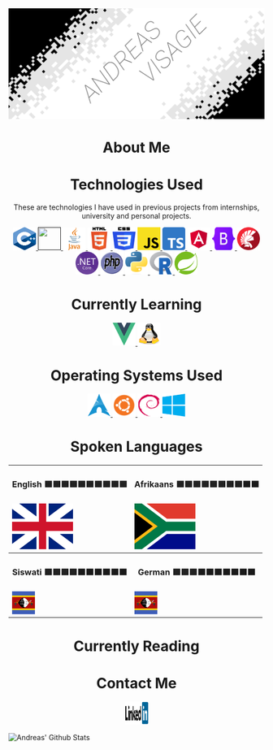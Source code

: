 <img src="Resources/AVLogo.png" alt="Andreas Logo" align="center">
<!-- ABOUT ME -->
<h1 align="center"> About Me </h1>

<!-- TECHNOLOGIES -->
<h1 align="center"> Technologies Used </h1>
<div align="center">
    <p> These are technologies I have used in previous projects from internships, university and personal projects. </p> 
    <!-- C++ -->
    <a href="https://cplusplus.com/"> <img src="Resources/C++Logo.svg" width="45" height="45" alt="C++"> </a>
    <!-- C# -->
    <a href=""> <img src="Resources/C#Logo.svg" width="45" height="45" alt=""> </a>
    <!-- JAVA -->
    <a href="https://www.java.com/en/"> <img src="Resources/JavaLogo.svg" width="45" height="45" alt="JAVA"> </a>
    <!-- HTML -->
    <a href="https://html.com/"> <img src="Resources/HTML5Logo.svg" width="45" height="45" alt="HTML"> </a>
    <!-- CSS -->
    <a href="https://html.com/"> <img src="Resources/CSS3Logo.svg" width="45" height="45" alt="CSS"> </a>
    <!-- JavaScript -->
    <a href="https://www.javascript.com/"> <img src="Resources/JavaScriptLogo.svg" width="45" height="45" alt="JS"> </a>
    <!-- TypeScript -->
    <a href=""> <img src="Resources/TypeScriptLogo.svg" width="45" height="45" alt="TS"> </a>
    <!-- Angular -->
    <a href=""> <img src="Resources/AngularLogo.svg" width="45" height="45" alt="Angular"> </a>
    <!-- Bootstrap -->
    <a href=""> <img src="Resources/BootstrapLogo.svg" width="45" height="45" alt="Bootstrap"> </a>
    <!-- Delphi -->
    <a href=""> <img src="Resources/DelphiLogo.png" width="45" height="45" alt="Delphi"> </a>
    <!-- NETCORE -->
    <a href=""> <img src="Resources/NETCoreLogo.svg" width="45" height="45" alt="NETCORE"> </a>
    <!-- PHP -->
    <a href=""> <img src="Resources/PHPLogo.svg" width="45" height="45" alt="PHP"> </a>
    <!-- Python -->
    <a href=""> <img src="Resources/PythonLogo.png" width="45" height="45" alt="Python"> </a>
    <!-- R -->
    <a href=""> <img src="Resources/RLogo.svg" width="45" height="45" alt="R"> </a>
    <!-- Spring -->
    <a href=""> <img src="Resources/SpringLogo.svg" width="45" height="45" alt="Spring"> </a>
</div>

<!-- LEARNING -->
<h1 align="center"> Currently Learning </h1>
<div align="center">
    <!-- VUEJS -->
    <a href="https://vuejs.org/"> <img src="Resources/VueLogo.svg" width="45" height="45" alt="VueJS"> </a>
    <!-- LINUX -->
    <a href="https://www.linux.org/"> <img src="Resources/TuxLinux.png" width="45" height="45" alt="Linux"> </a>
</div>

<!-- OPERATING SYSTEMS -->
<h1 align="center"> Operating Systems Used </h1>
<div align="center">
    <!-- ARCHLINUX -->
    <a href="https://archlinux.org/"> <img src="Resources/ArchLogo.svg" width="45" height="45" alt="ArchLinux"> </a>
    <!-- Ubuntu -->
    <a href="https://ubuntu.com/"> <img src="Resources/UbuntuLogo.svg" width="45" height="45" alt="Ubuntu"> </a>
    <!-- Debian -->
    <a href="https://www.debian.org/"> <img src="Resources/DebianLogo.svg" width="45" height="45" alt="Debian"> </a>
    <!-- Windows -->
    <a href="https://www.microsoft.com/en-za/windows/"> <img src="Resources/WindowsLogo.svg" width="45" height="45" alt="Windows"> </a>
</div>

<!-- LANGUAGES SPOKEN -->
<h1 align="center"> Spoken Languages </h1>
<div align="center">
<!-- 
|-------|---------|
|ENGLISH|Afrikaans|
|-------|---------|
|Swati  |German   |
|-------|---------|
 -->
<table>
    <!-- Upper Table -->
    <tr>
        <th> 
            <h3> 
                English <a>🟩🟩🟩🟩🟩🟩🟩🟩🟩🟩</a>      
            </h3>
        </th>
        <th>
            <h3> 
                Afrikaans <a>🟩🟩🟩🟩🟩🟩🟩🟩🟧🟧</a>       
            </h3>
        </th>
    </tr>
    <tr>
        <td>
            <a href=""> <img src="Resources/UKEnglishLogo.svg" width="120" height="90" alt="UKEnglish"> </a>
        </td>
        <td>
            <a href=""> <img src="Resources/SAAfrikaansLogo.svg" width="120" height="90" alt="Afrikaans"> </a>
        </td>
    </tr>
    <!-- Lower Table -->
    <tr>
        <th>
            <h3>         
                Siswati <a>🟩🟩🟩🟩🟧🟧🟧🟧🟧🟧</a>
            </h3>
        </th>
        <th>
            <h3>
                German <a>🟩🟩🟩🟧🟧🟧🟧🟧🟧🟧</a>
            </h3>  
        </th>
    </tr>
    <tr>
        <td>
            <a href=""> <img src="Resources/SiswatiLogo.svg" width="45" height="45" alt="Siswati"> </a>
        </td>
        <td>
            <a href=""> <img src="Resources/SiswatiLogo.svg" width="45" height="45" alt="Siswati"> </a>
        </td>
    </tr>
</table> 
</div>

<!-- READING -->
<h1 align="center"> Currently Reading </h1>

<!-- CONTACT -->
<h1 align="center"> Contact Me </h1>
<div align="center">
    <!-- Linkedin -->
    <a href=""> <img src="Resources/LinkedInLogo.svg" width="45" height="45" alt="LinedIN"> </a>
</div>


![Andreas' Github Stats](https://github-readme-stats.vercel.app/api?username=PurpleAxe&count_private=true&show_icons=true&theme=transparent)

